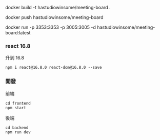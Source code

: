 docker build -t hastudiowinsome/meeting-board .

docker push hastudiowinsome/meeting-board

docker run -p 3353:3353 -p 3005:3005 -d hastudiowinsome/meeting-board:latest


### react 16.8

升到 16.8
```
npm i react@16.8.0 react-dom@16.8.0 --save
```

### 開發

前端
```
cd frontend
npm start
```

後端
```
cd backend
npm run dev
```